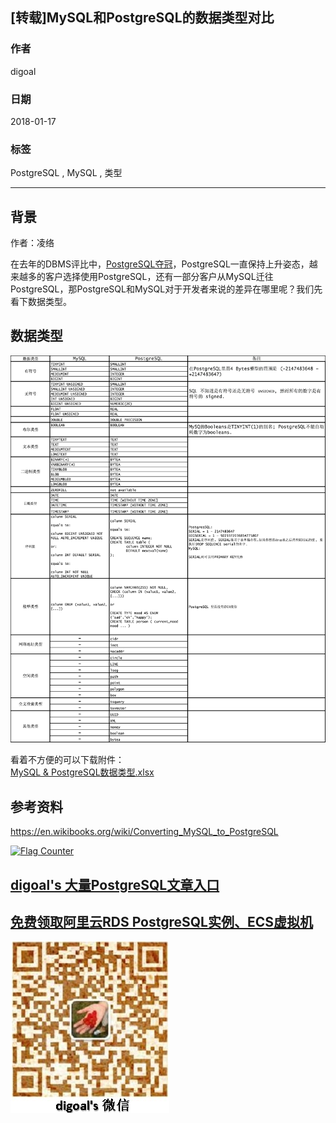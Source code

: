 ## [转载]MySQL和PostgreSQL的数据类型对比   
                           
### 作者                           
digoal                           
                           
### 日期                           
2018-01-17                          
                           
### 标签                           
PostgreSQL , MySQL , 类型    
                           
----                           
                           
## 背景         
作者：凌络   
   
在去年的DBMS评比中，[PostgreSQL夺冠](https://mp.weixin.qq.com/s/Shs5kiQ6vM7gj7KAXCNelA)，PostgreSQL一直保持上升姿态，越来越多的客户选择使用PostgreSQL，还有一部分客户从MySQL迁往PostgreSQL，那PostgreSQL和MySQL对于开发者来说的差异在哪里呢？我们先看下数据类型。   
   
## 数据类型   
![pic](20180117_01_pic_001.png)   
   
看着不方便的可以下载附件：   
[MySQL & PostgreSQL数据类型.xlsx](20180117_01_doc_001.xlsx)   
   
## 参考资料   
https://en.wikibooks.org/wiki/Converting_MySQL_to_PostgreSQL   
  
<a rel="nofollow" href="http://info.flagcounter.com/h9V1"  ><img src="http://s03.flagcounter.com/count/h9V1/bg_FFFFFF/txt_000000/border_CCCCCC/columns_2/maxflags_12/viewers_0/labels_0/pageviews_0/flags_0/"  alt="Flag Counter"  border="0"  ></a>  
  
  
  
  
  
  
## [digoal's 大量PostgreSQL文章入口](https://github.com/digoal/blog/blob/master/README.md "22709685feb7cab07d30f30387f0a9ae")
  
  
## [免费领取阿里云RDS PostgreSQL实例、ECS虚拟机](https://free.aliyun.com/ "57258f76c37864c6e6d23383d05714ea")
  
  
![digoal's weixin](../pic/digoal_weixin.jpg "f7ad92eeba24523fd47a6e1a0e691b59")
  
